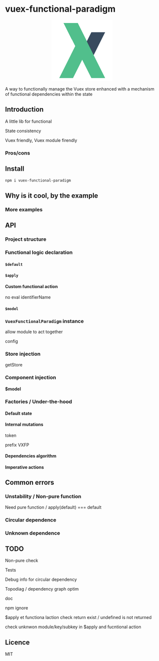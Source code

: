 # vuex-functional-paradigm

<p align="center">
  <img src="logo.png" alt="vuex-functional-paradigm logo" />
</p>

A way to functionally manage the Vuex store enhanced with a mechanism of functional dependencies within the state

## Introduction

A little lib for functional

State consistency

Vuex friendly, Vuex module firendly

### Pros/cons

## Install

```shell script
npm i vuex-functional-paradigm
```

## Why is it cool, by the example

### More examples

## API

### Project structure


### Functional logic declaration

#### `$default`

#### `$apply`

#### Custom functional action

no eval identifierName

#### `$model`

### `VuexFunctionalParadigm` instance

allow module to act together

config

### Store injection

getStore

### Component injection

#### $model

### Factories / Under-the-hood

#### Default state

#### Internal mutations

token

prefix VXFP

#### Dependencies algorithm

#### Imperative actions


## Common errors

### Unstability / Non-pure function

Need pure function / apply(default) === default

### Circular dependence

### Unknown dependence

## TODO

Non-pure check

Tests

Debug info for circular dependency

Topodiag / dependency graph optim

doc

npm ignore


$apply et functiona laction check return exist / undefined is not returned 

check unknwon module/key/subkey in $apply and fucntional action

## Licence

MIT
